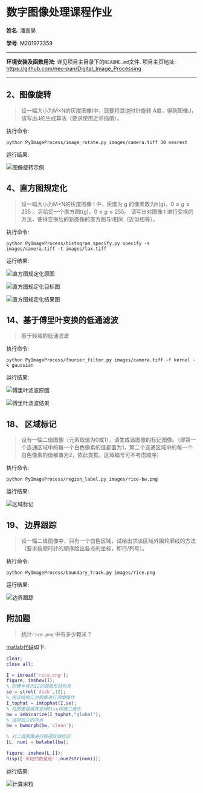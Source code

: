 # 数字图像处理课程作业

**姓名**: 潘宣昊

**学号**: M201973359

---

**环境安装及函数用法**: 详见项目主目录下的`README.md`文件. 项目主页地址: <https://github.com/neo-pan/Digital_Image_Processing> 

---

## 2、图像旋转

>  设一幅大小为M×N的灰度图像I中，现要将其逆时针旋转 A度，得到图像J，请写出J的生成算法（要求使用近邻插值）。

执行命令:

```shell
python PyImageProcess/image_rotate.py images/camera.tiff 30 nearest
```

运行结果:

![图像旋转示例](images/image-rotate-demo.png)

## 4、直方图规定化

> 设一幅大小为M×N的灰度图像 I 中，灰度为 g 的像素数为h(g)，$0\leq g\leq255$ 。另给定一个直方图t(g)，$0\leq g\leq255$。 请写出对图像 I 进行变换的方法，使得变换后的新图像的直方图与t相同（近似相等）。

执行命令:

```shell
python PyImageProcess/histogram_specify.py specify -s images/camera.tiff -t images/lax.tiff
```

运行结果:

![直方图规定化原图](images/hist-equlize-demo-source.png)

![直方图规定化目标图](images/hist-specify-demo-target.png)

![直方图规定化结果图](images/hist-specify-demo-result.png)

## 14、基于傅里叶变换的低通滤波

> 基于频域的低通滤波

执行命令:

```shell
python PyImageProcess/fourier_filter.py images/camera.tiff -f kernel -k gaussian
```

运行结果:

![傅里叶滤波原图](images/fourier-filter-demo-source.png)

![傅里叶滤波结果](images/fourier-filter-demo-result.png)

## 18、 **区域标记** 

>  设有一幅二值图像（元素取值为0或1），请生成该图像的标记图像。（即第一个连通区域中的每一个白色像素的值都置为1，第二个连通区域中的每一个白色像素的值都置为2，依此类推。区域编号可不考虑顺序）

执行命令:

```shell
python PyImageProcess/region_label.py images/rice-bw.png
```

运行结果:

![区域标记](images/region-label-demo.png)

## 19、 边界跟踪

> 设一幅二值图像中，只有一个白色区域，试给出求该区域外围轮廓线的方法（要求按顺时针的顺序给出各点的坐标，即行/列号）。

执行命令:

```shell
python PyImageProcess/boundary_track.py images/rice.png
```

运行结果:

![边界跟踪](images/boundary-track-demo.png)

## 附加题

> 统计`rice.png` 中有多少颗米？

[matlab代码](count_rice.m)如下:

```matlab
clear;
close all;

I = imread('rice.png');
figure; imshow(I);
% 创建半径为12的圆盘形结构元
se = strel('disk',12);
% 用该结构元对图像进行顶帽操作
I_tophat = imtophat(I,se);
% 将图像根据其全局Otsu阈值二值化
bw = imbinarize(I_tophat,"global");
% 消除孤立的亮点
bw = bwmorph(bw,'clean');

% 对二值图像进行联通区域标记
[L, num] = bwlabel(bw);

figure; imshow(L,[]);
disp(['米粒的数量是:',num2str(num)]);
```

运行结果:

![计算米粒](images/count-rice.png)
